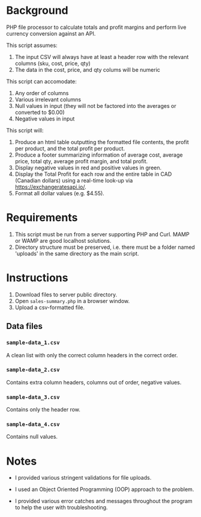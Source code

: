 # Background

PHP file processor to calculate totals and profit margins and perform live currency conversion against an API.

This script assumes:
1. The input CSV will always have at least a header row with the relevant columns (sku, cost, price, qty)
2. The data in the cost, price, and qty colums will be numeric

This script can accomodate:
1. Any order of columns
2. Various irrelevant columns
3. Null values in input (they will not be factored into the averages or converted to $0.00)
4. Negative values in input

This script will:
1. Produce an html table outputting the formatted file contents, the profit per product, and the total profit per product.
2. Produce a footer summarizing information of average cost, average price, total qty, average profit margin, and total profit.
3. Display negative values in red and positive values in green.
4. Display the Total Profit for each row and the entire table in CAD (Canadian dollars) using a real-time look-up via  https://exchangeratesapi.io/.
5. Format all dollar values (e.g. $4.55).

# Requirements

1. This script must be run from a server supporting PHP and Curl. MAMP or WAMP are good localhost solutions.
2. Directory structure must be preserved, i.e. there must be a folder named 'uploads' in the same directory as the main script.

# Instructions

1. Download files to server public directory.
2. Open `sales-summary.php` in a browser window.
3. Upload a csv-formatted file.


## Data files

### `sample-data_1.csv`

A clean list with only the correct column headers in the correct order.

### `sample-data_2.csv`

Contains extra column headers, columns out of order, negative values.

### `sample-data_3.csv`

Contains only the header row.

### `sample-data_4.csv`

Contains null values.


# Notes

- I provided various stringent validations for file uploads.

- I used an Object Oriented Programming (OOP) approach to the problem.

- I provided various error catches and messages throughout the program to help the user with troubleshooting.
